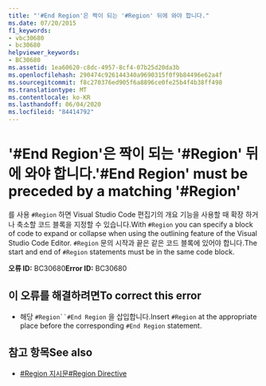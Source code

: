 ```yaml
---
title: "'#End Region'은 짝이 되는 '#Region' 뒤에 와야 합니다."
ms.date: 07/20/2015
f1_keywords:
- vbc30680
- bc30680
helpviewer_keywords:
- BC30680
ms.assetid: 1ea60620-c8dc-4957-8cf4-07b25d20da3b
ms.openlocfilehash: 290474c926144340a9690315f0f9b84496e62a4f
ms.sourcegitcommit: f8c270376ed905f6a8896ce0fe25b4f4b38ff498
ms.translationtype: MT
ms.contentlocale: ko-KR
ms.lasthandoff: 06/04/2020
ms.locfileid: "84414792"
---
```

# <a name="end-region-must-be-preceded-by-a-matching-region"></a><span data-ttu-id="5c7c0-102">'#End Region'은 짝이 되는 '#Region' 뒤에 와야 합니다.</span><span class="sxs-lookup"><span data-stu-id="5c7c0-102">'#End Region' must be preceded by a matching '#Region'</span></span>
<span data-ttu-id="5c7c0-103">를 사용 `#Region` 하면 Visual Studio Code 편집기의 개요 기능을 사용할 때 확장 하거나 축소할 코드 블록을 지정할 수 있습니다.</span><span class="sxs-lookup"><span data-stu-id="5c7c0-103">With `#Region` you can specify a block of code to expand or collapse when using the outlining feature of the Visual Studio Code Editor.</span></span> <span data-ttu-id="5c7c0-104">`#Region` 문의 시작과 끝은 같은 코드 블록에 있어야 합니다.</span><span class="sxs-lookup"><span data-stu-id="5c7c0-104">The start and end of `#Region` statements must be in the same code block.</span></span>  
  
 <span data-ttu-id="5c7c0-105">**오류 ID:** BC30680</span><span class="sxs-lookup"><span data-stu-id="5c7c0-105">**Error ID:** BC30680</span></span>  
  
## <a name="to-correct-this-error"></a><span data-ttu-id="5c7c0-106">이 오류를 해결하려면</span><span class="sxs-lookup"><span data-stu-id="5c7c0-106">To correct this error</span></span>  
  
- <span data-ttu-id="5c7c0-107">해당 `#Region``#End Region` 을 삽입합니다.</span><span class="sxs-lookup"><span data-stu-id="5c7c0-107">Insert `#Region` at the appropriate place before the corresponding `#End Region` statement.</span></span>  
  
## <a name="see-also"></a><span data-ttu-id="5c7c0-108">참고 항목</span><span class="sxs-lookup"><span data-stu-id="5c7c0-108">See also</span></span>

- [<span data-ttu-id="5c7c0-109">#Region 지시문</span><span class="sxs-lookup"><span data-stu-id="5c7c0-109">#Region Directive</span></span>](../language-reference/directives/region-directive.md)
